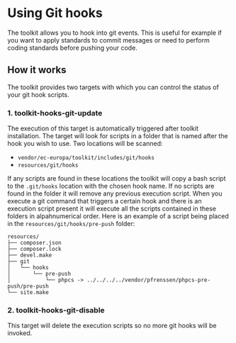 # Using Git hooks

The toolkit allows you to hook into git events. This is useful for
example if you want to apply standards to commit messages or need to
perform coding standards before pushing your code.

## How it works

The toolkit provides two targets with which you can control the status
of your git hook scripts.

### 1. toolkit-hooks-git-update
The execution of this target is automatically triggered after toolkit
installation. The target will look for scripts in a folder that is named
after the hook you wish to use. Two locations will be scanned:
- `vendor/ec-europa/toolkit/includes/git/hooks`
- `resources/git/hooks`

If any scripts are found in these locations the toolkit will copy a
bash script to the `.git/hooks` location with the chosen hook name. If
no scripts are found in the folder it will remove any previous execution
script. When you execute a git command that triggers a certain hook and
there is an execution script present it will execute all the scripts
contained in these folders in alpahnumerical order. Here is an example
of a script being placed in the `resources/git/hooks/pre-push` folder:

```
resources/
├── composer.json
├── composer.lock
├── devel.make
├── git
│   └── hooks
│       └── pre-push
│           └── phpcs -> ../../../../vendor/pfrenssen/phpcs-pre-push/pre-push
└── site.make
```

### 2. toolkit-hooks-git-disable
This target will delete the execution scripts so no more git hooks will
be invoked.